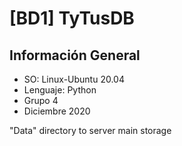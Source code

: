 
# [BD1] TyTusDB


## Información General
- SO: Linux-Ubuntu 20.04
- Lenguaje: Python
- Grupo 4
- Diciembre 2020

"Data" directory to server main storage